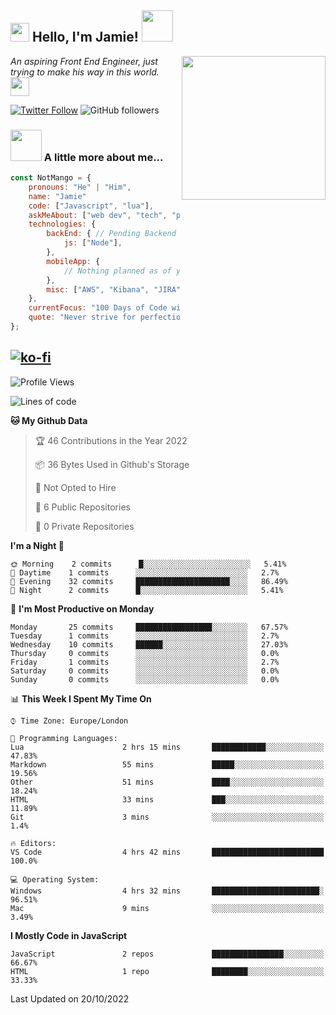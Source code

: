 <h2><img src="https://emojis.slackmojis.com/emojis/images/1531849430/4246/blob-sunglasses.gif?1531849430" width="30"/> Hello, I'm Jamie! <img src="https://media.giphy.com/media/ao9DUiTKH60XS/giphy.gif" width="50"></h2>
<img align='right' src="https://media.giphy.com/media/vLlpbDafjgHystuJ0a/giphy.gif" width="230">
<p><em>An aspiring Front End Engineer, just trying to make his way in this world.
</a><img src="https://media.giphy.com/media/WUlplcMpOCEmTGBtBW/giphy.gif" width="30">
</em></p>

[![Twitter Follow](https://img.shields.io/twitter/follow/enlistedmango?label=Follow)](https://twitter.com/intent/follow?screen_name=enlistedmango)
![GitHub followers](https://img.shields.io/github/followers/enlistedmango?label=Follow&style=social)


### <img src="https://media4.giphy.com/media/26BkNUA64zF0pCFSE/giphy.gif" width="50"> A little more about me...

```javascript
const NotMango = {
    pronouns: "He" | "Him",
    name: "Jamie"
    code: ["Javascript", "lua"],
    askMeAbout: ["web dev", "tech", "photography", "videography"],
    technologies: {
        backEnd: { // Pending Backend Knowledge
            js: ["Node"],
        },
        mobileApp: {
            // Nothing planned as of yet
        },
        misc: ["AWS", "Kibana", "JIRA", ]
    },
    currentFocus: "100 Days of Code with a focus on Front End Development",
    quote: "Never strive for perfection, aim to be 1% better each day!"
};
```
[![ko-fi](https://ko-fi.com/img/githubbutton_sm.svg)](https://ko-fi.com/N4N1FSEY4)
---

<!--START_SECTION:waka-->
![Profile Views](http://img.shields.io/badge/Profile%20Views-185-blue)

![Lines of code](https://img.shields.io/badge/From%20Hello%20World%20I%27ve%20Written-35%20lines%20of%20code-blue)

**🐱 My Github Data** 

> 🏆 46 Contributions in the Year 2022
 > 
> 📦 36 Bytes Used in Github's Storage 
 > 
> 🚫 Not Opted to Hire
 > 
> 📜 6 Public Repositories 
 > 
> 🔑 0 Private Repositories  
 > 
**I'm a Night 🦉** 

```text
🌞 Morning    2 commits      █░░░░░░░░░░░░░░░░░░░░░░░░   5.41% 
🌆 Daytime    1 commits      ░░░░░░░░░░░░░░░░░░░░░░░░░   2.7% 
🌃 Evening    32 commits     █████████████████████░░░░   86.49% 
🌙 Night      2 commits      █░░░░░░░░░░░░░░░░░░░░░░░░   5.41%

```
📅 **I'm Most Productive on Monday** 

```text
Monday       25 commits     █████████████████░░░░░░░░   67.57% 
Tuesday      1 commits      ░░░░░░░░░░░░░░░░░░░░░░░░░   2.7% 
Wednesday    10 commits     ██████░░░░░░░░░░░░░░░░░░░   27.03% 
Thursday     0 commits      ░░░░░░░░░░░░░░░░░░░░░░░░░   0.0% 
Friday       1 commits      ░░░░░░░░░░░░░░░░░░░░░░░░░   2.7% 
Saturday     0 commits      ░░░░░░░░░░░░░░░░░░░░░░░░░   0.0% 
Sunday       0 commits      ░░░░░░░░░░░░░░░░░░░░░░░░░   0.0%

```


📊 **This Week I Spent My Time On** 

```text
⌚︎ Time Zone: Europe/London

💬 Programming Languages: 
Lua                      2 hrs 15 mins       ████████████░░░░░░░░░░░░░   47.83% 
Markdown                 55 mins             █████░░░░░░░░░░░░░░░░░░░░   19.56% 
Other                    51 mins             ████░░░░░░░░░░░░░░░░░░░░░   18.24% 
HTML                     33 mins             ███░░░░░░░░░░░░░░░░░░░░░░   11.89% 
Git                      3 mins              ░░░░░░░░░░░░░░░░░░░░░░░░░   1.4%

🔥 Editors: 
VS Code                  4 hrs 42 mins       █████████████████████████   100.0%

💻 Operating System: 
Windows                  4 hrs 32 mins       ████████████████████████░   96.51% 
Mac                      9 mins              ░░░░░░░░░░░░░░░░░░░░░░░░░   3.49%

```

**I Mostly Code in JavaScript** 

```text
JavaScript               2 repos             ████████████████░░░░░░░░░   66.67% 
HTML                     1 repo              ████████░░░░░░░░░░░░░░░░░   33.33%

```



 Last Updated on 20/10/2022
<!--END_SECTION:waka-->
